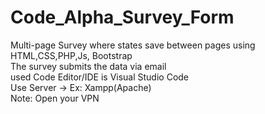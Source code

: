 # Code_Alpha_Survey_Form
Multi-page Survey where states save between pages using HTML,CSS,PHP,Js, Bootstrap <br>
The survey submits the data via email <br>
used Code Editor/IDE is Visual Studio Code <br>
Use Server -> Ex: Xampp(Apache) <br>
Note: Open your VPN <br>
